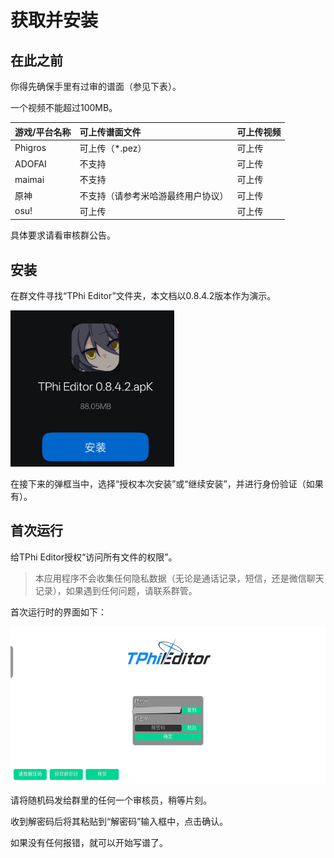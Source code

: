 # 获取并安装

## 在此之前

你得先确保手里有过审的谱面（参见下表）。

一个视频不能超过100MB。

| 游戏/平台名称 | 可上传谱面文件 | 可上传视频 |
| :----------- | :----------- | :--------- |
| Phigros | 可上传（*.pez） | 可上传 |
| ADOFAI | 不支持 | 可上传 |
| maimai | 不支持 | 可上传 |
| 原神 | 不支持（请参考米哈游最终用户协议） | 可上传 |
| osu! | 可上传 | 可上传 |

具体要求请看审核群公告。

## 安装

在群文件寻找“TPhi Editor”文件夹，本文档以0.8.4.2版本作为演示。

<img src="image.png" height="250" >

在接下来的弹框当中，选择“授权本次安装”或“继续安装”，并进行身份验证（如果有）。

## 首次运行

给TPhi Editor授权“访问所有文件的权限”。

> 本应用程序不会收集任何隐私数据（无论是通话记录，短信，还是微信聊天记录），如果遇到任何问题，请联系群管。

首次运行时的界面如下：

<img src="image-2.png" height="250" >

请将随机码发给群里的任何一个审核员，稍等片刻。

收到解密码后将其粘贴到“解密码”输入框中，点击确认。

如果没有任何报错，就可以开始写谱了。